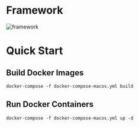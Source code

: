 # Framework
![framework](https://github.com/BurkeyLai/Trading-Bot/framework.png)

# Quick Start
## Build Docker Images
```
docker-compose -f docker-compose-macos.yml build
```
## Run Docker Containers
```
docker-compose -f docker-compose-macos.yml up -d
```